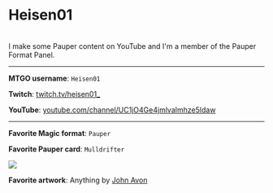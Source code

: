 # Heisen01

<br>
I make some Pauper content on YouTube and I'm a member of the Pauper Format Panel.

---

**MTGO username**: `Heisen01`

**Twitch**: [twitch.tv/heisen01\_](https://www.twitch.tv/heisen01_)

**YouTube**: [youtube.com/channel/UC1jO4Ge4jmlvaImhze5ldaw](https://www.youtube.com/channel/UC1jO4Ge4jmlvaImhze5ldaw)

---

**Favorite Magic format**: `Pauper`

**Favorite Pauper card**: `Mulldrifter`

<a href="https://scryfall.com/card/mb1/437/mulldrifter"><img src="https://c1.scryfall.com/file/scryfall-cards/large/front/9/5/95cc00e8-a40f-40d7-a747-d36d0ece6319.jpg" class="phd-card rounded-image"/></a>

**Favorite artwork**: Anything by [John Avon](https://scryfall.com/search?q=a%3A%E2%80%9CJohn+Avon%E2%80%9D&unique=art)
